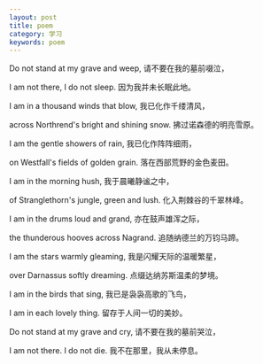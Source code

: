 ```yaml
---
layout: post
title: poem
category: 学习
keywords: poem
---
```



Do not stand at my grave and weep, 
请不要在我的墓前啜泣，

I am not there, I do not sleep. 
因为我并未长眠此地。

I am in a thousand winds that blow, 
我已化作千缕清风，

across Northrend's bright and shining snow. 
拂过诺森德的明亮雪原。

I am the gentle showers of rain, 
我已化作阵阵细雨，

on Westfall's fields of golden grain. 
落在西部荒野的金色麦田。

I am in the morning hush,
我于晨曦静谧之中，
 
of Stranglethorn's jungle, green and lush. 
化入荆棘谷的千翠林峰。

I am in the drums loud and grand,
亦在鼓声雄浑之际，
 
the thunderous hooves across Nagrand. 
追随纳德兰的万钧马蹄。
 
I am the stars warmly gleaming,
我是闪耀天际的温暖繁星，
 
over Darnassus softly dreaming.
点缀达纳苏斯温柔的梦境。
 
I am in the birds that sing, 
我已是袅袅高歌的飞鸟，

I am in each lovely thing.
留存于人间一切的美妙。
 
Do not stand at my grave and cry, 
请不要在我的墓前哭泣，

I am not there. I do not die. 
我不在那里，我从未停息。